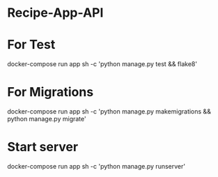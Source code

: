 # Recipe-App-API

# For Test
docker-compose run app sh -c 'python manage.py test && flake8'

# For Migrations
docker-compose run app sh -c 'python manage.py makemigrations && python manage.py migrate'

# Start server
docker-compose run app sh -c 'python manage.py runserver'

